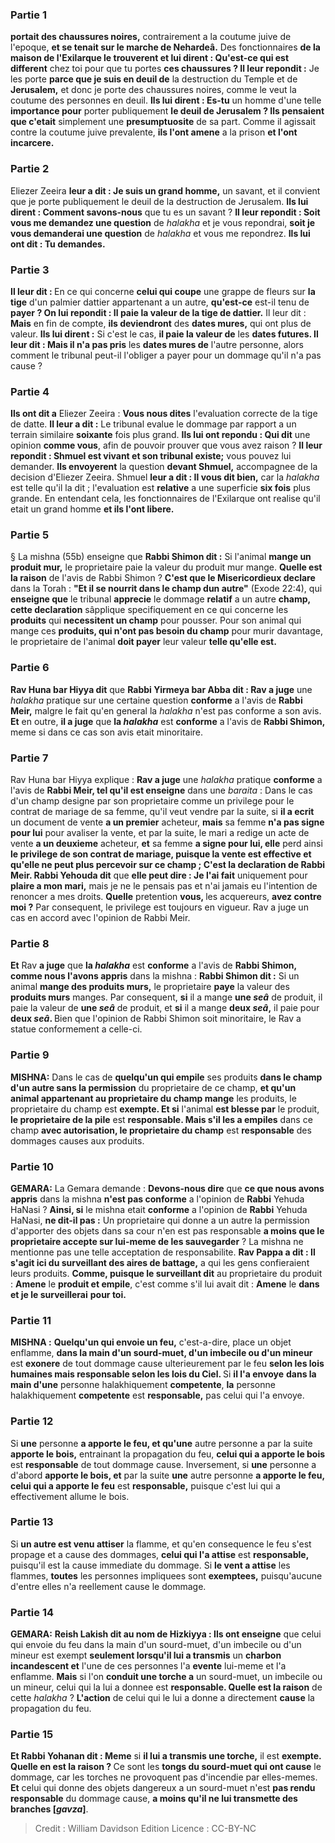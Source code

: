 
### Partie 1
<b>portait des chaussures noires,</b> contrairement a la coutume juive de l'epoque, <b>et se tenait sur le marche de Nehardeâ.</b> Des fonctionnaires <b>de la maison de l'Exilarque le trouverent et lui dirent : Qu'est-ce qui est different</b> chez toi pour que tu portes <b>ces chaussures ? Il leur repondit :</b> Je les porte <b>parce que je suis en deuil de</b> la destruction du Temple et de <b>Jerusalem,</b> et donc je porte des chaussures noires, comme le veut la coutume des personnes en deuil. <b>Ils lui dirent : Es-tu</b> un homme d'une telle <b>importance pour</b> porter publiquement <b>le deuil de Jerusalem ? Ils pensaient que c'etait</b> simplement une <b>presumptuosite</b> de sa part. Comme il agissait contre la coutume juive prevalente, <b>ils l'ont amene</b> a la prison <b>et l'ont incarcere.</b>

### Partie 2
Eliezer Zeeira <b>leur a dit : Je suis un grand homme,</b> un savant, et il convient que je porte publiquement le deuil de la destruction de Jerusalem. <b>Ils lui dirent : Comment savons-nous</b> que tu es un savant ? <b>Il leur repondit : Soit vous me demandez une question</b> de <i>halakha</i> et je vous repondrai, <b>soit je vous demanderai une question</b> de <i>halakha</i> et vous me repondrez. <b>Ils lui ont dit : Tu demandes.</b>

### Partie 3
<b>Il leur dit : </b> En ce qui concerne <b>celui qui coupe</b> une grappe de fleurs sur <b>la tige</b> d'un palmier dattier appartenant a un autre, <b>qu'est-ce</b> est-il tenu de <b>payer ? On lui repondit : Il paie la valeur de la <b>tige de dattier</b>.</b> Il leur dit : <b>Mais</b> en fin de compte, <b>ils deviendront</b> des <b>dates mures,</b> qui ont plus de valeur. <b>Ils lui dirent :</b> Si c'est le cas, <b>il paie la valeur de</b> les <b>dates futures. Il leur dit : Mais il n'a pas pris</b> les <b>dates mures de</b> l'autre personne, alors comment le tribunal peut-il l'obliger a payer pour un dommage qu'il n'a pas cause ?

### Partie 4
<b>Ils ont dit a</b> Eliezer Zeeira : <b>Vous nous dites</b> l'evaluation correcte de la tige de datte. <b>Il leur a dit :</b> Le tribunal evalue le dommage par rapport a un terrain similaire <b>soixante</b> fois plus grand. <b>Ils lui ont repondu : Qui dit</b> une opinion <b>comme vous</b>, afin de pouvoir prouver que vous avez raison ? <b>Il leur repondit : Shmuel est vivant et son tribunal existe;</b> vous pouvez lui demander. <b>Ils envoyerent</b> la question <b>devant Shmuel,</b> accompagnee de la decision d'Eliezer Zeeira. Shmuel <b>leur a dit : Il vous dit bien,</b> car la <i>halakha</i> est telle qu'il la dit ; l'evaluation est <b>relative</b> a une superficie <b>six fois</b> plus grande. En entendant cela, les fonctionnaires de l'Exilarque ont realise qu'il etait un grand homme <b>et ils l'ont libere.</b>

### Partie 5
§ La mishna (55b) enseigne que <b>Rabbi Shimon dit :</b> Si l'animal <b>mange un produit mur,</b> le proprietaire paie la valeur du produit mur mange. <b>Quelle est la raison</b> de l'avis de Rabbi Shimon ? <b>C'est que le Misericordieux declare</b> dans la Torah : <b>"Et il se nourrit dans le champ dun autre"</b> (Exode 22:4), qui <b>enseigne que</b> le tribunal <b>apprecie</b> le dommage <b>relatif</b> a un autre <b>champ, cette declaration</b> sâpplique specifiquement en ce qui concerne les <b>produits</b> qui <b>necessitent un champ</b> pour pousser. Pour son animal qui mange ces <b>produits, qui n'ont pas besoin du champ</b> pour murir davantage, le proprietaire de l'animal <b>doit payer</b> leur valeur <b>telle qu'elle est.</b>

### Partie 6
<b>Rav Huna bar Hiyya dit</b> que <b>Rabbi Yirmeya bar Abba dit : Rav a juge</b> une <i>halakha</i> pratique sur une certaine question <b>conforme</b> a l'avis de <b>Rabbi Meir,</b> malgre le fait qu'en general la <i>halakha</i> n'est pas conforme a son avis. <b>Et</b> en outre, <b>il a juge</b> que <b>la <i>halakha</i></b> est <b>conforme</b> a l'avis de <b>Rabbi Shimon,</b> meme si dans ce cas son avis etait minoritaire.

### Partie 7
Rav Huna bar Hiyya explique : <b>Rav a juge</b> une <i>halakha</i> pratique <b>conforme</b> a l'avis de <b>Rabbi Meir, tel qu'il est enseigne</b> dans une <i>baraita</i> : Dans le cas d'un champ designe par son proprietaire comme un privilege pour le contrat de mariage de sa femme, qu'il veut vendre par la suite, si <b>il a ecrit</b> un document de vente <b>a un premier</b> acheteur, <b>mais</b> sa femme <b>n'a pas signe pour lui</b> pour avaliser la vente, et par la suite, le mari a redige un acte de vente <b>a un deuxieme</b> acheteur, <b>et</b> sa femme <b>a signe pour lui, elle</b> perd ainsi <b>le privilege de <b>son contrat de mariage,</b> puisque la vente est effective et qu'elle ne peut plus percevoir sur ce champ ; C'est la declaration de Rabbi Meir. Rabbi Yehouda dit</b> que <b>elle peut dire : Je l'ai fait</b> uniquement pour <b>plaire a mon mari,</b> mais je ne le pensais pas et n'ai jamais eu l'intention de renoncer a mes droits. <b>Quelle</b> pretention <b>vous, </b> les acquereurs, <b>avez contre moi ?</b> Par consequent, le privilege est toujours en vigueur. Rav a juge un cas en accord avec l'opinion de Rabbi Meir.

### Partie 8
<b>Et</b> Rav <b>a juge</b> que <b>la <i>halakha</i></b> est <b>conforme</b> a l'avis de <b>Rabbi Shimon, comme nous l'avons appris</b> dans la mishna : <b>Rabbi Shimon dit :</b> Si un animal <b>mange des produits murs,</b> le proprietaire <b>paye</b> la valeur des <b>produits murs</b> manges. Par consequent, <b>si</b> il a mange <b>une <i>seâ</i></b> de produit, il paie la valeur de <b>une <i>seâ</i></b> de produit, et <b>si</b> il a mange <b>deux <i>seâ</i>,</b> il paie pour <b>deux <i>seâ</i>. </b> Bien que l'opinion de Rabbi Shimon soit minoritaire, le Rav a statue conformement a celle-ci.

### Partie 9
<strong>MISHNA:</strong> Dans le cas de <b>quelqu'un qui empile</b> ses produits <b>dans le champ d'un autre sans la permission</b> du proprietaire de ce champ, <b>et qu'un animal appartenant au proprietaire du champ mange</b> les produits, le proprietaire du champ est <b>exempte. Et si</b> l'animal <b>est blesse par</b> le produit, <b>le proprietaire de la pile</b> est <b>responsable. Mais s'il les a empiles</b> dans ce champ <b>avec autorisation, le proprietaire du champ</b> est <b>responsable</b> des dommages causes aux produits.

### Partie 10
<strong>GEMARA:</strong> La Gemara demande : <b>Devons-nous dire</b> que <b>ce que nous avons appris</b> dans la mishna <b>n'est pas conforme</b> a l'opinion de <b>Rabbi</b> Yehuda HaNasi ? <b>Ainsi, si</b> le mishna etait <b>conforme</b> a l'opinion de <b>Rabbi</b> Yehuda HaNasi, <b>ne dit-il pas :</b> Un proprietaire qui donne a un autre la permission d'apporter des objets dans sa cour n'en est pas responsable <b>a moins que le proprietaire accepte sur lui-meme de les sauvegarder</b> ? La mishna ne mentionne pas une telle acceptation de responsabilite. <b>Rav Pappa a dit : Il s'agit ici du surveillant des aires de battage,</b> a qui les gens confieraient leurs produits. <b>Comme, puisque le surveillant dit</b> au proprietaire du produit : <b>Amene</b> le <b>produit et empile</b>, c'est comme s'il lui avait dit : <b>Amene</b> le <b>dans et je le surveillerai</b> <b>pour toi.</b>

### Partie 11
<strong>MISHNA :</strong> <b>Quelqu'un qui envoie un feu,</b> c'est-a-dire, place un objet enflamme, <b>dans la main d'un sourd-muet, d'un imbecile ou d'un mineur</b> est <b>exonere</b> de tout dommage cause ulterieurement par le feu <b>selon les lois humaines mais responsable selon les lois du Ciel. </b> Si <b>il l'a envoye</b> <b>dans la main d'une</b> personne halakhiquement <b>competente</b>, <b>la</b> personne halakhiquement <b>competente</b> est <b>responsable,</b> pas celui qui l'a envoye.

### Partie 12
Si <b>une</b> personne <b>a apporte le feu, et qu'une</b> autre personne a par la suite <b>apporte le bois,</b> entrainant la propagation du feu, <b>celui qui a apporte le bois</b> est <b>responsable</b> de tout dommage cause. Inversement, si <b>une</b> personne a d'abord <b>apporte le bois, et</b> par la suite <b>une</b> autre personne <b>a apporte le feu, celui qui a apporte le feu</b> est <b>responsable,</b> puisque c'est lui qui a effectivement allume le bois.

### Partie 13
Si <b>un autre est venu attiser</b> la flamme, et qu'en consequence le feu s'est propage et a cause des dommages, <b>celui qui l'a attise</b> est <b>responsable,</b> puisqu'il est la cause immediate du dommage. Si <b>le vent a attise</b> les flammes, <b>toutes</b> les personnes impliquees sont <b>exemptees,</b> puisqu'aucune d'entre elles n'a reellement cause le dommage.

### Partie 14
<strong>GEMARA:</strong> <b>Reish Lakish dit au nom de Hizkiyya : Ils ont enseigne</b> que celui qui envoie du feu dans la main d'un sourd-muet, d'un imbecile ou d'un mineur est exempt <b>seulement lorsqu'il lui a transmis</b> un <b>charbon incandescent et</b> l'une de ces personnes l'a <b>evente</b> lui-meme et l'a enflamme. <b>Mais</b> si l'on <b>conduit une torche a</b> un sourd-muet, un imbecile ou un mineur, celui qui la lui a donnee est <b>responsable. Quelle est la raison</b> de cette <i>halakha</i> ? <b>L'action</b> de celui qui le lui a donne a directement <b>cause</b> la propagation du feu.

### Partie 15
<b>Et Rabbi Yohanan dit : Meme</b> si <b>il lui a transmis une torche,</b> il est <b>exempte. Quelle en est la raison ? </b> Ce sont les <b>tongs du sourd-muet qui ont cause</b> le dommage, car les torches ne provoquent pas d'incendie par elles-memes. <b>Et</b> celui qui donne des objets dangereux a un sourd-muet n'est <b>pas rendu responsable</b> du dommage cause, <b>a moins qu'il ne lui transmette des branches [<i>gavza</i>]</b>.

>Credit : William Davidson Edition
>Licence : CC-BY-NC